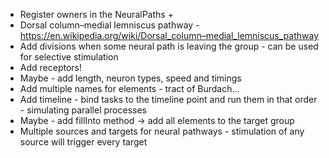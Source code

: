 - Register owners in the NeuralPaths +
- Dorsal column–medial lemniscus pathway - https://en.wikipedia.org/wiki/Dorsal_column–medial_lemniscus_pathway
- Add divisions when some neural path is leaving the group - can be used for selective stimulation 
- Add receptors!
- Maybe - add length, neuron types, speed and timings
- Add multiple names for elements - tract of Burdach...
- Add timeline - bind tasks to the timeline point and run them in that order - simulating parallel processes
- Maybe - add fillInto method -> add all elements to the target group
- Multiple sources and targets for neural pathways - stimulation of any source will trigger every target